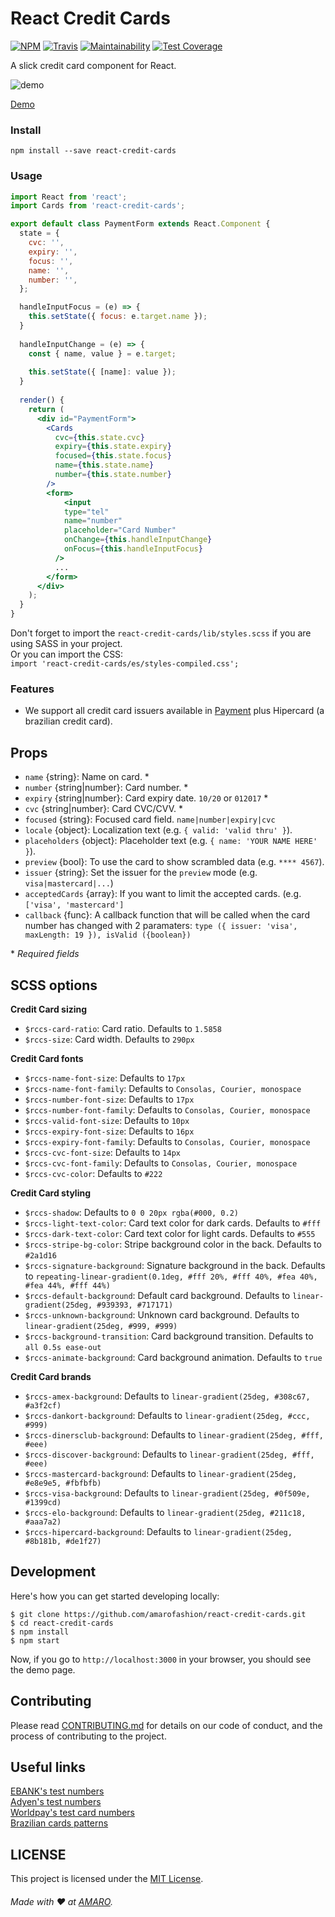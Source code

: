 # React Credit Cards

[![NPM](https://badge.fury.io/js/react-credit-cards.svg)](https://www.npmjs.com/package/react-credit-cards) [![Travis](https://travis-ci.org/amarofashion/react-credit-cards.svg?branch=master)](https://travis-ci.org/amarofashion/react-credit-cards) [![Maintainability](https://api.codeclimate.com/v1/badges/bb0aa1a6b782c3845f6a/maintainability)](https://codeclimate.com/github/amarofashion/react-credit-cards/maintainability) [![Test Coverage](https://api.codeclimate.com/v1/badges/bb0aa1a6b782c3845f6a/test_coverage)](https://codeclimate.com/github/amarofashion/react-credit-cards/test_coverage)

A slick credit card component for React.

![demo](https://raw.githubusercontent.com/amarofashion/react-credit-cards/master/docs/media/rccs.gif)

[Demo](https://amarofashion.github.io/react-credit-cards/)

### Install

```
npm install --save react-credit-cards
```

### Usage

```jsx
import React from 'react';
import Cards from 'react-credit-cards';

export default class PaymentForm extends React.Component {
  state = {
    cvc: '',
    expiry: '',
    focus: '',
    name: '',
    number: '',
  };

  handleInputFocus = (e) => {
    this.setState({ focus: e.target.name });
  }
  
  handleInputChange = (e) => {
    const { name, value } = e.target;
    
    this.setState({ [name]: value });
  }
  
  render() {
    return (
      <div id="PaymentForm">
        <Cards
          cvc={this.state.cvc}
          expiry={this.state.expiry}
          focused={this.state.focus}
          name={this.state.name}
          number={this.state.number}
        />
        <form>
        	<input
            type="tel"
            name="number"
            placeholder="Card Number"
            onChange={this.handleInputChange}
            onFocus={this.handleInputFocus}
          />
          ...
        </form>
      </div>
    );
  }
}
```

Don't forget to import the `react-credit-cards/lib/styles.scss` if you are using SASS in your project.  
Or you can import the CSS:  
`import 'react-credit-cards/es/styles-compiled.css';`

### Features

- We support all credit card issuers available in [Payment](https://github.com/jessepollak/payment) plus Hipercard (a brazilian credit card).

## Props

- `name` {string}: Name on card. \*
- `number` {string|number}: Card number. \*
- `expiry` {string|number}: Card expiry date. `10/20` or `012017` \*
- `cvc` {string|number}: Card CVC/CVV. \*
- `focused` {string}: Focused card field. `name|number|expiry|cvc`
- `locale` {object}: Localization text (e.g. `{ valid: 'valid thru' }`).
- `placeholders` {object}: Placeholder text (e.g. `{ name: 'YOUR NAME HERE' }`).
- `preview` {bool}: To use the card to show scrambled data (e.g. `**** 4567`).
- `issuer` {string}: Set the issuer for the `preview` mode (e.g. `visa|mastercard|...`)
- `acceptedCards` {array}: If you want to limit the accepted cards. (e.g. `['visa', 'mastercard']`
- `callback` {func}: A callback function that will be called when the card number has changed with 2 paramaters: `type ({ issuer: 'visa', maxLength: 19 }), isValid ({boolean})`

\* _Required fields_

## SCSS options

**Credit Card sizing**

- `$rccs-card-ratio`: Card ratio. Defaults to `1.5858`
- `$rccs-size`: Card width. Defaults to `290px`

**Credit Card fonts**

- `$rccs-name-font-size`: Defaults to `17px`
- `$rccs-name-font-family`: Defaults to `Consolas, Courier, monospace`
- `$rccs-number-font-size`: Defaults to `17px`
- `$rccs-number-font-family`: Defaults to `Consolas, Courier, monospace`
- `$rccs-valid-font-size`: Defaults to `10px`
- `$rccs-expiry-font-size`: Defaults to `16px`
- `$rccs-expiry-font-family`: Defaults to `Consolas, Courier, monospace`
- `$rccs-cvc-font-size`: Defaults to `14px`
- `$rccs-cvc-font-family`: Defaults to `Consolas, Courier, monospace`
- `$rccs-cvc-color`: Defaults to `#222`

**Credit Card styling**

- `$rccs-shadow`: Defaults to `0 0 20px rgba(#000, 0.2)`
- `$rccs-light-text-color`: Card text color for dark cards. Defaults to `#fff`
- `$rccs-dark-text-color`: Card text color for light cards. Defaults to `#555`
- `$rccs-stripe-bg-color`: Stripe background color in the back. Defaults to `#2a1d16`
- `$rccs-signature-background`: Signature background in the back. Defaults to `repeating-linear-gradient(0.1deg, #fff 20%, #fff 40%, #fea 40%, #fea 44%, #fff 44%)`
- `$rccs-default-background`: Default card background. Defaults to `linear-gradient(25deg, #939393, #717171)`
- `$rccs-unknown-background`: Unknown card background. Defaults to `linear-gradient(25deg, #999, #999)`
- `$rccs-background-transition`: Card background transition. Defaults to `all 0.5s ease-out`
- `$rccs-animate-background`: Card background animation. Defaults to `true`

**Credit Card brands**

- `$rccs-amex-background`: Defaults to `linear-gradient(25deg, #308c67, #a3f2cf)`
- `$rccs-dankort-background`: Defaults to `linear-gradient(25deg, #ccc, #999)`
- `$rccs-dinersclub-background`: Defaults to `linear-gradient(25deg, #fff, #eee)`
- `$rccs-discover-background`: Defaults to `linear-gradient(25deg, #fff, #eee)`
- `$rccs-mastercard-background`: Defaults to `linear-gradient(25deg, #e8e9e5, #fbfbfb)`
- `$rccs-visa-background`: Defaults to `linear-gradient(25deg, #0f509e, #1399cd)`
- `$rccs-elo-background`: Defaults to `linear-gradient(25deg, #211c18, #aaa7a2)`
- `$rccs-hipercard-background`: Defaults to `linear-gradient(25deg, #8b181b, #de1f27)`

## Development

Here's how you can get started developing locally:

    $ git clone https://github.com/amarofashion/react-credit-cards.git
    $ cd react-credit-cards
    $ npm install
    $ npm start

Now, if you go to `http://localhost:3000` in your browser, you should see the demo page.

## Contributing

Please read [CONTRIBUTING.md](CONTRIBUTING.md) for details on our code of conduct, and the process of contributing to the project.

## Useful links

[EBANK's test numbers](https://www.ebanx.com/business/en/developers/integrations/testing/credit-card-test-numbers)  
[Adyen's test numbers](https://gist.github.com/j3j5/8b3e48ccad746b90a54a)  
[Worldpay's test card numbers](https://support.worldpay.com/support/kb/bg/testandgolive/tgl5103.html)  
[Brazilian cards patterns](https://github.com/erikhenrique/bin-cc/blob/master/README.md)

## LICENSE

This project is licensed under the [MIT License](LICENSE.md).

###### Made with ❤️ at [AMARO](https://amaro.com).
